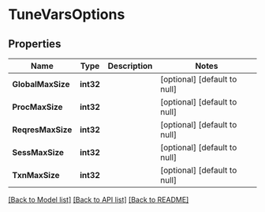 # TuneVarsOptions

## Properties
Name | Type | Description | Notes
------------ | ------------- | ------------- | -------------
**GlobalMaxSize** | **int32** |  | [optional] [default to null]
**ProcMaxSize** | **int32** |  | [optional] [default to null]
**ReqresMaxSize** | **int32** |  | [optional] [default to null]
**SessMaxSize** | **int32** |  | [optional] [default to null]
**TxnMaxSize** | **int32** |  | [optional] [default to null]

[[Back to Model list]](../README.md#documentation-for-models) [[Back to API list]](../README.md#documentation-for-api-endpoints) [[Back to README]](../README.md)


